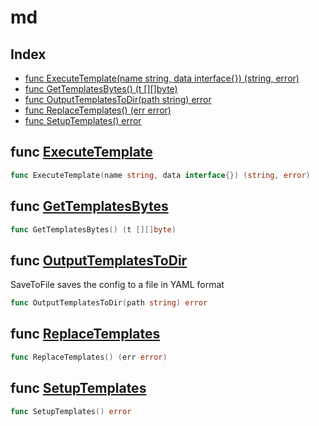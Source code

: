 
# md

## Index

- [func ExecuteTemplate(name string, data interface{}) (string, error)](#func-executetemplate-string-data-interface--error)
- [func GetTemplatesBytes() (t [][]byte)](#func-gettemplatesbytes--byte)
- [func OutputTemplatesToDir(path string) error](#func-outputtemplatestodir-string-error)
- [func ReplaceTemplates() (err error)](#func-replacetemplates--error)
- [func SetupTemplates() error](#func-setuptemplates-error)

## func [ExecuteTemplate](<md.go#L222>)

```go
func ExecuteTemplate(name string, data interface{}) (string, error)
```
## func [GetTemplatesBytes](<md.go#L178>)

```go
func GetTemplatesBytes() (t [][]byte)
```
## func [OutputTemplatesToDir](<md.go#L200>)

SaveToFile saves the config to a file in YAML format

```go
func OutputTemplatesToDir(path string) error
```
## func [ReplaceTemplates](<md.go#L78>)

```go
func ReplaceTemplates() (err error)
```
## func [SetupTemplates](<md.go#L50>)

```go
func SetupTemplates() error
```

